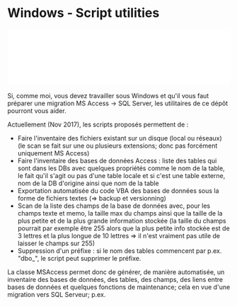 # Windows - Script utilities

![Banner](./banner.svg)

Si, comme moi, vous devez travailler sous Windows et qu'il vous faut préparer une migration MS Access -> SQL Server, les utilitaires de ce dépôt pourront vous aider.

Actuellement (Nov 2017), les scripts proposés permettent de :

- Faire l'inventaire des fichiers existant sur un disque (local ou réseaux) (le scan se fait sur une ou plusieurs extensions; donc pas forcément uniquement MS Access)
- Faire l'inventaire des bases de données Access : liste des tables qui sont dans les DBs avec quelques propriétés comme le nom de la table, le fait qu'il s'agit ou pas d'une table locale et si c'est une table externe, nom de la DB d'origine ainsi que nom de la table
- Exportation automatisée du code VBA des bases de données sous la forme de fichiers textes (=> backup et versionning)
- Scan de la liste des champs de la base de données avec, pour les champs texte et memo, la taille max du champs ainsi que la taille de la plus petite et de la plus grande information stockée (la taille du champs pourrait par exemple être 255 alors que la plus petite info stockée est de 3 lettres et la plus longue de 10 lettres => il n'est vraiment pas utile de laisser le champs sur 255)
- Suppression d'un préfixe : si le nom des tables commencent par p.ex. "dbo\_", le script peut supprimer le préfixe.

La classe MSAccess permet donc de générer, de manière automatisée, un inventaire des bases de données, des tables, des champs, des liens entre bases de données et quelques fonctions de maintenance; cela en vue d'une migration vers SQL Serveur; p.ex.
